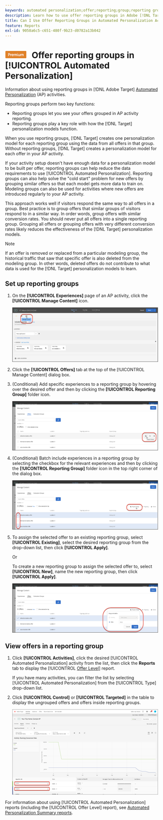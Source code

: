 ```yaml
---
keywords: automated personalization;offer;reporting;group;reporting group;ap
description: Learn how to use offer reporting groups in Adobe [!DNL Target] [!UICONTROL Automated Personalization] activities.
title: Can I Use Offer Reporting Groups in Automated Personalization Activities?
feature: Reports
exl-id: 9058a6c5-c651-480f-9b23-d0782a13b042
---
```

# ![PREMIUM](/help/main/assets/premium.png) Offer reporting groups in [!UICONTROL Automated Personalization]

Information about using reporting groups in [!DNL Adobe Target] [Automated Personalization](/help/main/c-activities/t-automated-personalization/automated-personalization.md) (AP) activities.

Reporting groups perform two key functions:

* Reporting groups let you see your offers grouped in AP activity reporting. 
* Reporting groups play a key role with how the [!DNL Target] personalization models function.

When you use reporting groups, [!DNL Target] creates one personalization model for each reporting group using the data from all offers in that group. Without reporting groups, [!DNL Target] creates a personalization model for each offer in your AP activity.

If your activity setup doesn't have enough data for a personalization model to be built per offer, reporting groups can help reduce the data requirements to use [!UICONTROL Automated Personalization]. Reporting groups can also help solve the "cold start" problem for new offers by grouping similar offers so that each model gets more data to train on. Modeling groups can also be used for activities where new offers are introduced regularly to your AP activity.

This approach works well if visitors respond the same way to all offers in a group. Best practice is to group offers that similar groups of visitors respond to in a similar way. In order words, group offers with similar conversion rates. You should never put all offers into a single reporting group. Grouping all offers or grouping offers with very different conversion rates likely reduces the effectiveness of the [!DNL Target] personalization models.

>[!NOTE]
>
>If an offer is removed or replaced from a particular modeling group, the historical traffic that saw that specific offer is also deleted from the modeling group. In other words, deleted offers do not contribute to what data is used for the [!DNL Target] personalization models to learn.

## Set up reporting groups

1. On the **[!UICONTROL Experiences]** page of an AP activity, click the **[!UICONTROL Manage Content]** icon.

   ![Manage Content icon](/help/main/c-reports/assets/ap_manage_content.png)

1. Click the **[!UICONTROL Offers]** tab at the top of the [!UICONTROL Manage Content] dialog box. 
1. (Conditional) Add specific experiences to a reporting group by hovering over the desired offer and then by clicking the **[!UICONTROL Reporting Group]** folder icon.

   ![Reporting Group icon](/help/main/c-reports/assets/ap_manage_content_2.png)

1. (Conditional) Batch include experiences in a reporting group by selecting the checkbox for the relevant experiences and then by clicking the **[!UICONTROL Reporting Group]** folder icon in the top right corner of the dialog box.

   ![Reporting Group icon](/help/main/c-reports/assets/ap_manage_content_3.png)

1. To assign the selected offer to an existing reporting group, select **[!UICONTROL Existing]**, select the desired reporting group from the drop-down list, then click **[!UICONTROL Apply]**.

   Or

   To create a new reporting group to assign the selected offer to, select **[!UICONTROL New]**, name the new reporting group, then click **[!UICONTROL Apply]**.

   ![New icon to create a new reporting group](/help/main/c-reports/assets/ap_reporting_groups.png)

## View offers in a reporting group 

1. Click **[!UICONTROL Activities]**, click the desired [!UICONTROL Automated Personalization] activity from the list, then click the **Reports** tab to display the [!UICONTROL [Offer Level](/help/main/c-reports/personalization-reports/reports-ap.md#section_CAA6409879E349C6906E2BE8156D87A1)] report.

   If you have many activities, you can filter the list by selecting [!UICONTROL Automated Personalization] from the [!UICONTROL Type] drop-down list.

1. Click **[!UICONTROL Control]** or **[!UICONTROL Targeted]** in the table to display the ungrouped offers and offers inside reporting groups.

   ![Offer groups: Control and Targeted](/help/main/c-reports/c-report-settings/assets/offer-groups.png)

For information about using [!UICONTROL Automated Personalization] reports (including the [!UICONTROL Offer Level] report), see [Automated Personalization Summary reports](/help/main/c-reports/personalization-reports/reports-ap.md).


